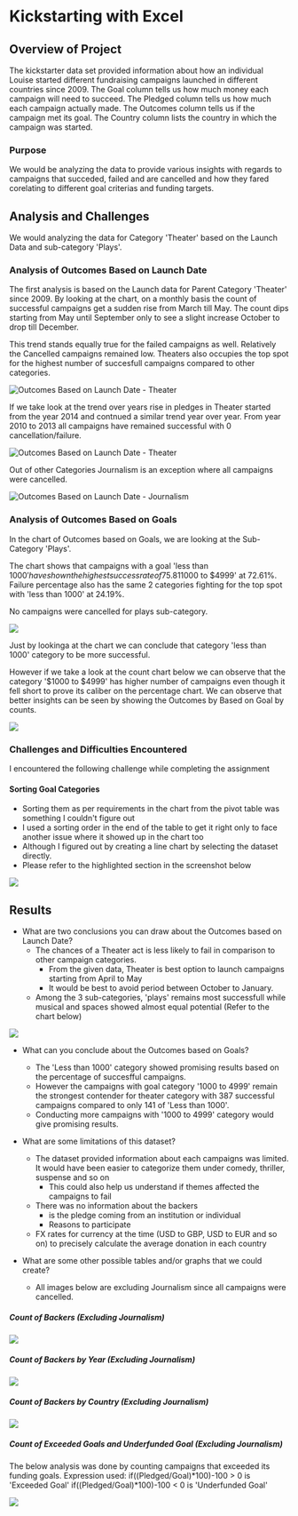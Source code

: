 # Kickstarting with Excel

## Overview of Project
The kickstarter data set provided information about how an individual Louise started different fundraising campaigns launched in different countries since 2009. 
The Goal column tells us how much money each campaign will need to succeed.
The Pledged column tells us how much each campaign actually made.
The Outcomes column tells us if the campaign met its goal.
The Country column lists the country in which the campaign was started.

### Purpose
We would be analyzing the data to provide various insights with regards to campaigns that succeded, failed and are cancelled and how they fared corelating to different goal criterias and funding targets.

## Analysis and Challenges
We would analyzing the data for Category 'Theater' based on the Launch Data and sub-category 'Plays'.

### Analysis of Outcomes Based on Launch Date
The first analysis is based on the Launch data for Parent Category 'Theater' since 2009.
By looking at the chart, on a monthly basis the count of successful campaigns get a sudden rise from March till May. 
The count dips starting from May until September only to see a slight increase October to drop till December. 

This trend stands equally true for the failed campaigns as well. Relatively the Cancelled campaigns remained low. Theaters also occupies the top spot for the highest number of succesfull campaigns compared to other categories.

![Outcomes Based on Launch Date - Theater](https://github.com/c3crocks/kickstarter/blob/main/Resources/Theater_Outcomes_vs_Launch.png)

If we take look at the trend over years rise in pledges in Theater started from the year 2014 and contnued a similar trend year over year. 
From year 2010 to 2013 all campaigns have remained successful with 0 cancellation/failure. 

![Outcomes Based on Launch Date - Theater](https://github.com/c3crocks/kickstarter/blob/main/Additional_Images/Thetres_Outcome_LaunchDate.png)

Out of other Categories Journalism is an exception where all campaigns were cancelled. 

![Outcomes Based on Launch Date - Journalism](https://github.com/c3crocks/kickstarter/blob/main/Additional_Images/Journalism_Outcome_LaunchData.png)

### Analysis of Outcomes Based on Goals
In the chart of Outcomes based on Goals, we are looking at the Sub-Category 'Plays'.

The chart shows that campaigns with a goal 'less than $1000' have shown the highest success rate of 75.81% trailing by goal category '$1000 to $4999' at 72.61%.
Failure percentage also has the same 2 categories fighting for the top spot with 'less than 1000' at 24.19%.

No campaigns were cancelled for plays sub-category. 

![](https://github.com/c3crocks/kickstarter/blob/main/Resources/Outcomes_vs_Goals.png?raw=true)

Just by lookinga at the chart we can conclude that category 'less than 1000' category to be more successful. 

However if we take a look at the count chart below we can observe that the category '$1000 to $4999' has higher number of campaigns even though it fell short to prove its caliber on the percentage chart. 
We can observe that better insights can be seen by showing the Outcomes by Based on Goal by counts. 

![](https://github.com/c3crocks/kickstarter/blob/main/Additional_Images/PlayCount.png)

### Challenges and Difficulties Encountered
I encountered the following challenge while completing the assignment
#### Sorting Goal Categories 
- Sorting them as per requirements in the chart from the pivot table was something I couldn't figure out
- I used a sorting order in the end of the table to get it right only to face another issue where it showed up in the chart too
- Although I figured out by creating a line chart by selecting the dataset directly.
- Please refer to the highlighted section in the screenshot below

![](https://github.com/c3crocks/kickstarter/blob/main/Additional_Images/Outcomes_vs_Goal_Sorting.png)

## Results

- What are two conclusions you can draw about the Outcomes based on Launch Date?
	- The chances of a Theater act is less likely to fail in comparison to other campaign categories. 
		- From the given data, Theater is best option to launch campaigns starting from April to May
		- It would be best to avoid period between October to January. 
	- Among the 3 sub-categories, 'plays' remains most successfull while musical and spaces showed almost equal potential (Refer to the chart below)

![](https://github.com/c3crocks/kickstarter/blob/main/Additional_Images/Sub-Category_Outcome_LaunchDate.png) 

- What can you conclude about the Outcomes based on Goals?
	- The 'Less than 1000' category showed promising results based on the percentage of succesfful campaigns.
	- However the campaigns with goal category '1000 to 4999' remain the strongest contender for theater category with 387 successful campaigns compared to only 141 of 'Less than 1000'. 
	- Conducting more campaigns with '1000 to 4999' category would give promising results. 
	
- What are some limitations of this dataset?
	- The dataset provided information about each campaigns was limited. It would have been easier to categorize them under comedy, thriller, suspense and so on
		- This could also help us understand if themes affected the campaigns to fail
	- There was no information about the backers
		- is the pledge coming from an institution or individual
		- Reasons to participate
	- FX rates for currency at the time (USD to GBP, USD to EUR and so on) to precisely calculate the average donation in each country

- What are some other possible tables and/or graphs that we could create?

	- All images below are excluding Journalism since all campaigns were cancelled.

##### Count of Backers (Excluding Journalism)

![](https://github.com/c3crocks/kickstarter-analysis1/blob/main/Additional_Images/CountofBackers.png)

##### Count of Backers by Year (Excluding Journalism)

![](https://github.com/c3crocks/kickstarter-analysis1/blob/main/Additional_Images/CountofBackersOverTime.png)

##### Count of Backers by Country (Excluding Journalism)

![](https://github.com/c3crocks/kickstarter-analysis1/blob/main/Additional_Images/CountofBackersbycountry.png)

##### Count of Exceeded Goals and Underfunded Goal (Excluding Journalism)

The below analysis was done by counting campaigns that exceeded its funding goals. 
Expression used: 
if((Pledged/Goal)*100)-100 > 0 is 'Exceeded Goal'
if((Pledged/Goal)*100)-100 < 0 is 'Underfunded Goal'

![](https://github.com/c3crocks/kickstarter-analysis1/blob/main/Additional_Images/GoalsPie.png)



